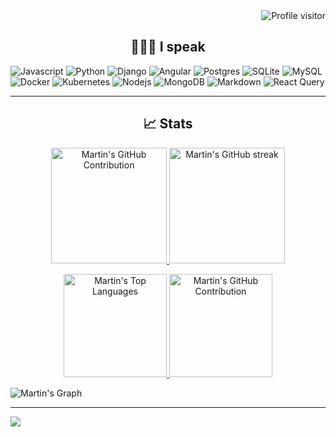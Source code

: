 <a href="https://komarev.com/ghpvc/?username=ocornel">
  <img align="right" src="https://komarev.com/ghpvc/?username=ocornel&label=Visitors&color=0e75b6&style=flat" alt="Profile visitor" />
</a>
<br>
<h2 align="center">👨🏾‍💻 I speak</h2>

<!-- , , , PHP, Laravel,, , , CouchDB, MongoDB, Git, , REST, Kotlin, Superset, NiFi, Tableau, NGINX, ,  -->

![Javascript](https://img.shields.io/badge/Javascript-F0DB4F?style=for-the-badge&labelColor=black&logo=javascript&logoColor=F0DB4F)
![Python](https://img.shields.io/badge/python-3670A0?style=for-the-badge&logo=python&logoColor=ffdd54)
![Django](https://img.shields.io/badge/django-%23092E20.svg?style=for-the-badge&logo=django&logoColor=white)
![Angular](https://img.shields.io/badge/angular-%23DD0031.svg?style=for-the-badge&logo=angular&logoColor=white)
![Postgres](https://img.shields.io/badge/postgres-%23316192.svg?style=for-the-badge&logo=postgresql&logoColor=white)
![SQLite](https://img.shields.io/badge/sqlite-%2307405e.svg?style=for-the-badge&logo=sqlite&logoColor=white)
![MySQL](https://img.shields.io/badge/mysql-%2300f.svg?style=for-the-badge&logo=mysql&logoColor=white)
![Docker](https://img.shields.io/badge/docker-%230db7ed.svg?style=for-the-badge&logo=docker&logoColor=white)
![Kubernetes](https://img.shields.io/badge/kubernetes-%23326ce5.svg?style=for-the-badge&logo=kubernetes&logoColor=white)
![Nodejs](https://img.shields.io/badge/Nodejs-3C873A?style=for-the-badge&labelColor=black&logo=node.js&logoColor=3C873A)
![MongoDB](https://img.shields.io/badge/MongoDB-4EA94B?style=for-the-badge&logo=mongodb&logoColor=white)
![Markdown](https://img.shields.io/badge/Markdown-000000?style=for-the-badge&logo=markdown&logoColor=white)
![React Query](https://img.shields.io/badge/-React_Query-FF4154?style=for-the-badge&logo=react%20query&logoColor=white)

<hr/>
<h2 align="center">📈 Stats</h2>

<p align="center">
  <a href="https://github.com/ocornel">
  <img src="https://github-readme-stats.vercel.app/api?username=ocornel&theme=radical&border=7F3FBF&background=0D1117&show=reviews,prs_merged_percentage" alt="Martin's GitHub Contribution" style="height: 185px;"/>
    <img src="https://github-readme-streak-stats.herokuapp.com/?user=ocornel&theme=radical&border=7F3FBF&background=0D1117" alt="Martin's GitHub streak" style="height: 185px;"/>
</a>
</p>

<p align="center">
    <a href="https://github.com/ocornel">
<img alt="Martin's Top Languages" src="https://denvercoder1-github-readme-stats.vercel.app/api/top-langs/?username=ocornel&langs_count=8&layout=compact&theme=react&border_color=7F3FBF&bg_color=0D1117&title_color=F85D7F&icon_color=F8D866"  style="height: 165px;"/>
    <img src="https://github-profile-summary-cards.vercel.app/api/cards/profile-details?username=ocornel&theme=radical" alt="Martin's GitHub Contribution"  style="height: 165px;"/>

</a>
</p>

![Martin's Graph](https://github-readme-activity-graph.vercel.app/graph?username=ocornel&custom_title=Martin's%20GitHub%20Activity%201%20Month&bg_color=0D1117&color=7F3FBF&line=7F3FBF&point=7F3FBF&area_color=FFFFFF&title_color=FFFFFF&area=true)


[//]: # (![]&#40;https://github-profile-trophy.vercel.app/?username=ocornel&theme=radical&no-frame=false&no-bg=true&margin-w=5&#41;)

<hr>

![](https://quotes-github-readme.vercel.app/api?type=horizontal&theme=radical)
